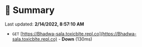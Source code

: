 # 📖 Summary
Last updated: **2/14/2022, 8:57:10 AM**

- `GET` [https://Bhadwa-sala.toxicblte.repl.co](https://Bhadwa-sala.toxicblte.repl.co) - **Down** (130ms)
